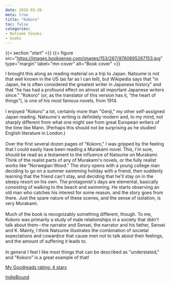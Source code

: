 ```yaml
---
date: 2016-03-26
meta: true
title: "Kokoro"
toc: false
categories:
- Natsume Sōseki
- books
---
```


{{< section "start" >}}
{{< figure src="https://images.booksense.com/images/153/267/9780895267153.jpg" type="margin" label="mn-cover" alt="Book cover" >}}

I brought this along as reading material on a trip to Japan. Natsume is not that well known in the US (as far as I can tell), but Wikipedia says that "in Japan, he is often considered the greatest writer in Japanese history" and that "he has had a profound effect on almost all important Japanese writers since." "Kokoro" (or, as the translator of this version has it, "the heart of things"), is one of his most famous novels, from 1914.<br /><br />I enjoyed "Kokoro" a lot, certainly more than "Genji," my other self-assigned Japan reading. Natsume's writing is definitely modern and, to my mind, not sharply different from what one might see from great European writers of the time like Mann. (Perhaps this should not be surprising as he studied English literature in London.)<br /><br />Over the first several dozen pages of "Kokoro," I was gripped by the feeling that I could easily have been reading a Murakami novel. This, I'm sure, should be read as a testament to the influence of Natsume on Murakami. Think of the realist parts of any of Murakami's novels, or the fully realist works like "Norwegian Wood." The story opens with a young college man deciding to go on a summer swimming holiday with a friend, then suddenly learning that the friend can't stay, and deciding that he'll stay on in the sleepy resort on his own. The protagonist's days are elemental, basically consisting of walking to the beach and swimming. He starts observing an old man who catches his interest for some reason, and the story goes from there. Just the spare nature of these scenes, and the sense of isolation, is very Murakami.<br /><br />Much of the book is recognizably something different, though. To me, Kokoro was primarily a study of male relationships in a society that didn't talk about them--the narrator and Sensei, the narrator and his father, Sensei and K. Mainly, I think Natsume illustrates the combination of societal expectations and cowardice that cause men not to talk about their feelings, and the amount of suffering it leads to. <br /><br />In general I feel I like most things that can be described as "understated," and "Kokoro" is a great example of that!

[My Goodreads rating: 4 stars](https://www.goodreads.com/review/show/1583017309)  

[IndieBound](https://www.indiebound.org/book/9780895267153)
